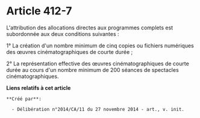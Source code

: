 # Article 412-7

L'attribution des allocations directes aux programmes complets est subordonnée aux deux conditions suivantes : 

1° La création d'un nombre minimum de cinq copies ou fichiers numériques des œuvres cinématographiques de courte durée ; 

2° La représentation effective des œuvres cinématographiques de courte durée au cours d'un nombre minimum de 200 séances de
spectacles cinématographiques.

**Liens relatifs à cet article**

	**Créé par**:

	  - Délibération n°2014/CA/11 du 27 novembre 2014 - art., v. init.
